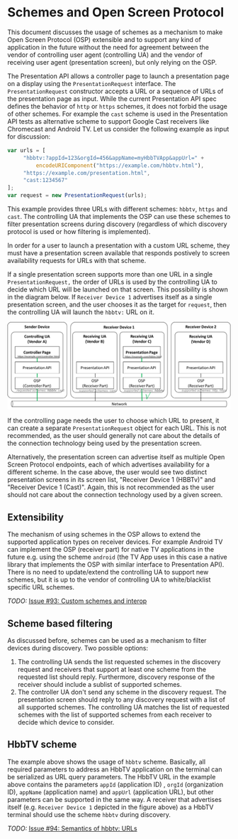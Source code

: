# Schemes and Open Screen Protocol

This document discusses the usage of schemes as a mechanism to make Open Screen
Protocol (OSP) extensible and to support any kind of application in the future
without the need for agreement between the vendor of controlling user agent
(controlling UA) and the vendor of receiving user agent (presentation screen),
but only relying on the OSP.

The Presentation API allows a controller page to launch a presentation page on a
display using the `PresentationRequest` interface. The `PresentationRequest`
constructor accepts a URL or a sequence of URLs of the presentation page as
input. While the current Presentation API spec defines the behavior of `http` or
`https` schemes, it does not forbid the usage of other schemes. For example the
`cast` scheme is used in the Presentation API tests as alternative scheme to
support Google Cast receivers like Chromecast and Android TV. Let us consider
the following example as input for discussion:

```javascript
var urls = [
     "hbbtv:?appId=123&orgId=456&appName=myHbbTVApp&appUrl=" +
         encodeURIComponent("https://example.com/hbbtv.html"),
     "https://example.com/presentation.html",
     "cast:1234567"
];
var request = new PresentationRequest(urls);
```

This example provides three URLs with different schemes: `hbbtv`, `https` and
`cast`. The controlling UA that implements the OSP can use these schemes to
filter presentation screens during discovery (regardless of which discovery
protocol is used or how filtering is implemented).

In order for a user to launch a presentation with a custom URL scheme, they must
have a presentation screen available that responds postively to screen
availability requests for URLs with that scheme.

If a single presentation screen supports more than one URL in a single
`PresentationRequest,` the order of URLs is used by the controlling UA to decide
which URL will be launched on that screen.  This possibility is shown in the
diagram below.  If `Receiver Device 1` advertises itself as a single
presentation screen, and the user chooses it as the target for `request`, then
the controlling UA will launch the `hbbtv:` URL on it.

![](images/schemes.png)

If the controlling page needs the user to choose which URL to present, it can
create a separate `PresentationRequest` object for each URL.  This is not
recommended, as the user should generally not care about the details of the
connection technology being used by the presentation screen.

Alternatively, the presentation screen can advertise itself as multiple Open
Screen Protocol endpoints, each of which advertises availability for a different
scheme.  In the case above, the user would see two distinct presentation screens
in its screen list, "Receiver Device 1 (HBBTv)" and "Receiver Device 1 (Cast)".
Again, this is not recommended as the user should not care about the connection
technology used by a given screen.

## Extensibility

The mechanism of using schemes in the OSP allows to extend the supported
application types on receiver devices. For example Android TV can implement the
OSP (receiver part) for native TV applications in the future e.g. using the
scheme `android` (the TV App uses in this case a native library that implements
the OSP with similar interface to Presentation API). There is no need to
update/extend the controlling UA to support new schemes, but it is up to the
vendor of controlling UA to white/blacklist specific URL schemes.

*TODO:*
[Issue #93: Custom schemes and interop](https://github.com/webscreens/openscreenprotocol/issues/93)

## Scheme based filtering

As discussed before, schemes can be used as a mechanism to filter devices during
discovery. Two possible options:

1. The controlling UA sends the list requested schemes in the discovery request
   and receivers that support at least one scheme from the requested list should
   reply. Furthermore, discovery response of the receiver should include a
   sublist of supported schemes.
2. The controller UA don't send any scheme in the discovery request. The
   presentation screen should reply to any discovery request with a list of all
   supported schemes. The controlling UA matches the list of requested schemes
   with the list of supported schemes from each receiver to decide which device
   to consider.

## HbbTV scheme

The example above shows the usage of `hbbtv` scheme. Basically, all required
parameters to address an HbbTV application on the terminal can be serialized as
URL query parameters. The HbbTV URL in the example above contains the parameters
`appId` (application ID) , `orgId` (organization ID), `appName` (application
name) and `appUrl` (application URL), but other parameters can be supported in
the same way. A receiver that advertises itself (e.g. `Receiver Device 1`
depicted in the figure above) as a HbbTV terminal should use the scheme `hbbtv`
during discovery.

*TODO:*
[Issue #94: Semantics of hbbtv: URLs](https://github.com/webscreens/openscreenprotocol/issues/94)

